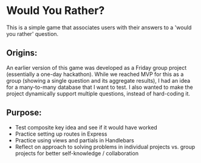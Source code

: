 # Would You Rather?

This is a simple game that associates users with their answers to a 'would you rather' question.

## Origins:

An earlier version of this game was developed as a Friday group project (essentially a one-day hackathon).
While we reached MVP for this as a group (showing a single question and its aggregate results), I had an idea for a many-to-many database that I want to test. I also wanted to make the project dynamically support multiple questions, instead of hard-coding it.

## Purpose:

- Test composite key idea and see if it would have worked
- Practice setting up routes in Express
- Practice using views and partials in Handlebars
- Reflect on approach to solving problems in individual projects vs. group projects for better self-knowledge / collaboration
